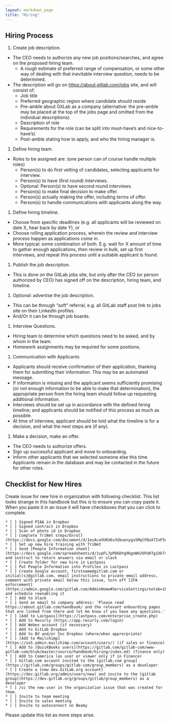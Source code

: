 ```yaml
---
layout: markdown_page
title: "Hiring"
---
```

## Hiring Process

1. Create job description.
  * The CEO needs to authorize any new job positions/searches, and agree on the proposed hiring team.
      * A rough estimate of preferred range of compensation, or some other way of dealing with that inevitable interview question, needs to be determined.
  * The description will go on https://about.gitlab.com/jobs site, and will consist of:
      * Job title
      * Preferred geographic region where candidate should reside
      * Pre-amble about GitLab as a company (alternative: the pre-amble may be placed at the top of the jobs page and omitted from the individual descriptions).
      * Description of role
      * Requirements for the role (can be split into must-have’s and nice-to-have’s)
      * Post-amble stating how to apply, and who the hiring manager is.
1. Define hiring team.
  * Roles to be assigned are: (one person can of course handle multiple roles)
      * Person(s) to do first vetting of candidates, selecting applicants  for interview.
      * Person(s) to have (first round) interviews.
      * Optional: Person(s) to have second round interviews.
      * Person(s) to make final decision to make offer.
      * Person(s) actually making the offer, including terms of offer.
      * Person(s) to handle communications with applicants along the way.
1. Define hiring timeline.
  * Choose from specific deadlines (e.g. all applicants will be reviewed on date X, hear back by date Y), or
  * Choose rolling application process, wherein the review and interview process  happen as applications come in.
  * More typical: some combination of both. E.g. wait for X amount of time to gather enough applications, then review in bulk, set up first interviews, and repeat this process until a suitable applicant is found.
1. Publish the job description.
  * This is done on the GitLab jobs site, but only after the CEO (or person authorized by CEO) has signed off on the description, hiring team, and timeline.
1. Optional: advertise the job description.
  * This can be through “soft” referral, e.g. all GitLab staff post link to jobs site on their LinkedIn profiles.
  * And/Or it can be through job boards.
1. Interview Questions.
  * Hiring team to determine which questions need to be asked, and by whom in the team.
  * Homework assignments may be required for some positions.
1. Communication with Applicants
  * Applicants should receive confirmation of their application, thanking them for submitting their information. This may be an automated message.
  * If information is missing and the applicant seems sufficiently promising (or not enough information to be able to make that determination), the appropriate person from the hiring team should follow up requesting additional information.
  * Interviews should be set up in accordance with the defined hiring timeline; and applicants should be notified of this process as much as possible.
  * At time of interview, applicant should be told what the timeline is for a decision, and what the next steps are (if any).
1. Make a decision, make an offer.
  * The CEO needs to authorize offers.
  * Sign up successful applicant and move to onboarding.
  * Inform other applicants that we selected someone else this time. Applicants remain in the database and may be contacted in the future for other roles.


## Checklist for New Hires

Create issue for new hire in organization with following checklist.
This list looks strange in this handbook but this is to ensure you can copy paste it.
When you paste it in an issue it will have checkboxes that you can click to complete.

```
* [ ] Signed PIAA in Dropbox
* [ ] Signed contract in Dropbox
* [ ] Scan of photo id in Dropbox
* [ ] Complete TriNet steps/Enroll (https://docs.google.com/document/d/1osAcaVUKU6v3GbuenygxSMqlFBuX7IxF5dI4AaxdeQc/edit#heading=h.8vrvk3l6lfzl)
* [ ] Set up new hire training with TriNet
* [ ] Send [People Information sheet](https://docs.google.com/spreadsheets/d/1vpFL7pPD6DYg9bgnW9JOFUKTg1XkTs10yOOyB7KqWxM/edit#gid=0) and instruct to return answers via email or slack
* [ ] Create folder for new hire in Lastpass
* [ ] Put People Information into Profiles in Lastpass
* [ ] Create Google account, firstname@gitlab.com or initial(s)@gitlab.com, email instructions to private email address, comment with private email below this issue, turn off [2FA enforcement](https://admin.google.com/gitlab.com/AdminHome#ServiceSettings/notab=1&service=securitysetting&subtab=org) and schedule reenabling it
* [ ] Add to Slack
* [ ] Send an email to company address: 'Please read https://about.gitlab.com/handbook/ and the relevant onboarding pages that are linked from there and let me know if you have any questions.'
* [ ] [Add to Lastpass](https://lastpass.com/enterprise_create.php)
* [ ] Add to Recurly (https://app.recurly.com/login)
* [ ] Add Webex account (if necessary)
* [ ] Add to GitLab Dropbox
* [ ] Add to BV and/or Inc Dropbox (where/when approrpriate)
* [ ] [Add to Mailchimp](https://us5.admin.mailchimp.com/account/users/) (if sales or finance)
* [ ] Add to [QuickBooks users](https://gitlab.com/gitlab-com/www-gitlab-com/blob/master/source/handbook/hiring/index.md) (finance only)
* [ ] Add to Comerica (as user or viewer only if in Finance)
* [ ] Gitlab.com account invited to the [gitlab.com group](https://gitlab.com/groups/gitlab-com/group_members) as a developer
* [ ] Create a [new dev.GitLab.org account](https://dev.gitlab.org/admin/users/new) and invite to the [gitlab group](https://dev.gitlab.org/groups/gitlab/group_members) as a developer
* [ ] /cc the new user in the organization issue that was created for them.
* [ ] Invite to team meeting
* [ ] Invite to sales meeting
* [ ] Invite to autoconnect on Beamy
```

Please update this list as more steps arise.